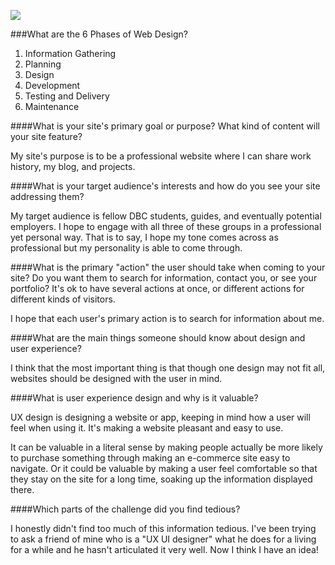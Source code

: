 ![](/imgs/steven-site-map.png)

###What are the 6 Phases of Web Design?

1. Information Gathering
2. Planning
3. Design
4. Development
5. Testing and Delivery
6. Maintenance

####What is your site's primary goal or purpose? What kind of content will your site feature?

My site's purpose is to be a professional website where I can share work history, my blog, and projects.

####What is your target audience's interests and how do you see your site addressing them?

My target audience is fellow DBC students, guides, and eventually potential employers. I hope to engage with all three of these groups in a professional yet personal way. That is to say, I hope my tone comes across as professional but my personality is able to come through. 

####What is the primary "action" the user should take when coming to your site? Do you want them to search for information, contact you, or see your portfolio? It's ok to have several actions at once, or different actions for different kinds of visitors.

I hope that each user's primary action is to search for information about me.

####What are the main things someone should know about design and user experience?

I think that the most important thing is that though one design may not fit all, websites should be designed with the user in mind. 

####What is user experience design and why is it valuable? 

UX design is designing a website or app, keeping in mind how a user will feel when using it. It's making a website pleasant and easy to use.

It can be valuable in a literal sense by making people actually be more likely to purchase something through making an e-commerce site easy to navigate.  Or it could be valuable by making a user feel comfortable so that they stay on the site for a long time, soaking up the information displayed there. 

####Which parts of the challenge did you find tedious?

I honestly didn't find too much of this information tedious.  I've been trying to ask a friend of mine who is a "UX UI designer" what he does for a living for a while and he hasn't articulated it very well.  Now I think I have an idea! 